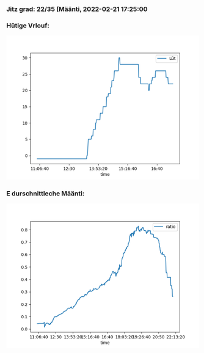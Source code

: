 ### Jitz grad: 22/35 (Määnti, 2022-02-21 17:25:00

### Hütige Vrlouf:
![Graph](Today.png)

### E durschnittleche Määnti:
![Graph](Määnti.png)